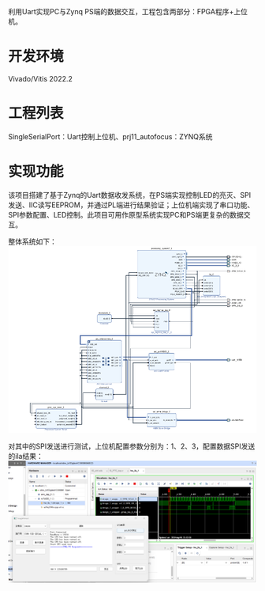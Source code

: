利用Uart实现PC与Zynq PS端的数据交互，工程包含两部分：FPGA程序+上位机。

# 开发环境

Vivado/Vitis 2022.2

# 工程列表

SingleSerialPort：Uart控制上位机、prj11_autofocus：ZYNQ系统

# 实现功能

该项目搭建了基于Zynq的Uart数据收发系统，在PS端实现控制LED的亮灭、SPI发送、IIC读写EEPROM，并通过PL端进行结果验证；上位机端实现了串口功能、SPI参数配置、LED控制。此项目可用作原型系统实现PC和PS端更复杂的数据交互。

整体系统如下：
![image](./image/systembd.png)

对其中的SPI发送进行测试，上位机配置参数分别为：1、2、3，配置数据SPI发送的ila结果：
![image](./image/test.png)
